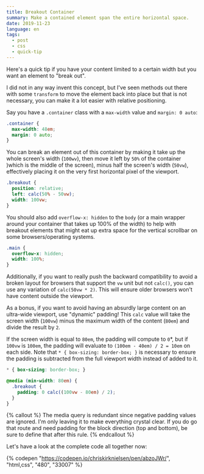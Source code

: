 ```yaml
---
title: Breakout Container
summary: Make a contained element span the entire horizontal space.
date: 2019-11-23
language: en
tags:
  - post
  - css
  - quick-tip
---
```


Here's a quick tip if you have your content limited to a certain width but you want an element to "break out".

I did not in any way invent this concept, but I've seen methods out there with some `transform` to move the element back into place but that is not necessary, you can make it a lot easier with relative positioning.

Say you have a `.container` class with a `max-width` value and `margin: 0 auto`:

```css
.container {
  max-width: 48em;
  margin: 0 auto;
}
```

You can break an element out of this container by making it take up the whole screen's width (`100wv`), then move it left by `50%` of the container )which is the middle of the screen), minus half the screen's width (`50vw`), effectively placing it on the very first horizontal pixel of the viewport.

```css
.breakout {
  position: relative;
  left: calc(50% - 50vw);
  width: 100vw;
}
```

You should also add `overflow-x: hidden` to the `body` (or a main wrapper around your container that takes up 100% of the width) to help with breakout elements that might eat up extra space for the vertical scrollbar on some browsers/operating systems.

```css
.main {
  overflow-x: hidden;
  width: 100%;
}
```

Additionally, if you want to really push the backward compatibility to avoid a broken layout for browsers that support the `vw` unit but not `calc()`, you can use any variation of `calc(50vw * 2)`. This will ensure older browsers won't have content outside the viewport.

As a bonus, if you want to avoid having an absurdly large content on an ultra-wide viewport, use "dynamic" padding! This `calc` value will take the screen width (`100vw`) minus the maximum width of the content (`80em`) and divide the result by `2`.

If the screen width is equal to `80em`, the padding will compute to `0`*, but if `100vw` is `100em`, the padding will evaluate to `(100em - 40em) / 2 = 10em` on each side. Note that `* { box-sizing: border-box; }` is necessary to ensure the padding is subtracted from the full viewport width instead of added to it.

```css
* { box-sizing: border-box; }

@media (min-width: 80em) {
  .breakout {
    padding: 0 calc((100vw - 80em) / 2);
  }
}
```

{% callout %}
  The media query is redundant since negative padding values are ignored. I'm only leaving it to make everything crystal clear. If you do go that route and need padding for the block direction (top and bottom), be sure to define that after this rule.
{% endcallout %}

Let's have a look at the complete code all together now:

{% codepen "https://codepen.io/chriskirknielsen/pen/abzoJWr/", "html,css", "480", "33007"  %}